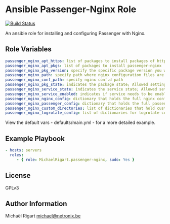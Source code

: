 Ansible Passenger-Nginx Role
============================
[![Build Status](https://travis-ci.org/michaelrigart/ansible-role-passenger-nginx.svg?branch=master)](https://travis-ci.org/michaelrigart/ansible-role-passenger-nginx)

An ansible role for installing and configuring Passenger with Nginx.

Role Variables
--------------

```yaml
passenger_nginx_apt_https: list of packages to install packages of https
passenger_nginx_apt_pkgs: list of packages to install passenger-nginx
passenger_nginx_pkg_version: specify the specific package version you wish to install. When specifying a version, the state will be forced to installed. When omitting the variable or leaving it empty
passenger_nginx_path: specify path where nginx configuration files are located
passenger_nginx_conf_path: specify nginx conf.d path
passenger_nginx_pkg_state: indicates the package state; Allowed setting: installed, latest
passenger_nginx_service_state: indicates the service state; Allowed setting: started, stopped
passenger_nginx_service_enabled: indicates if service needs to be enabled on boot; Allowed settings: yes, no
passenger_nginx_nginx_config: dictionary that holds the full nginx configuration
passenger_nginx_passenger_config: dictionary that holds the full passenger congiruation
passenger_nginx_custom_directories: list of dictionaries that hold custom directories that might be needed
passenger_nginx_logrotate_config: list of dictionaries for logrotate configurations
```

View the default vars - defaults/main.yml - for a more detailed example.

Example Playbook
-------------------------

```yaml
- hosts: servers
  roles:
     - { role: MichaelRigart.passenger-nginx, sudo: Yes }
```

License
-------

GPLv3

Author Information
------------------

Michaël Rigart <michael@netronix.be>